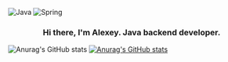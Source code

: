 ![Java](https://img.shields.io/badge/java-%23ED8B00.svg?style=for-the-badge&logo=java&logoColor=white)
![Spring](https://img.shields.io/badge/spring-%236DB33F.svg?style=for-the-badge&logo=spring&logoColor=white)
<h3 align="center">Hi there, I'm Alexey. Java backend developer.</h3>

![Anurag's GitHub stats](https://github-readme-stats.vercel.app/api?username=Alexey-Charushkin&show_icons=true&theme=dracula)
[![Anurag's GitHub stats](https://github-readme-stats.vercel.app/api?username=Alexey-Charushkin)](https://github.com/anuraghazra/github-readme-stats)


<!--
**Alexey-Charushkin/Alexey-Charushkin** is a ✨ _special_ ✨ repository because its `README.md` (this file) appears on your GitHub profile.

Here are some ideas to get you started:

- 🔭 I’m currently working on ...
- 🌱 I’m currently learning ...
- 👯 I’m looking to collaborate on ...
- 🤔 I’m looking for help with ...
- 💬 Ask me about ...
- 📫 How to reach me: ...
- 😄 Pronouns: ...
- ⚡ Fun fact: ...
-->
